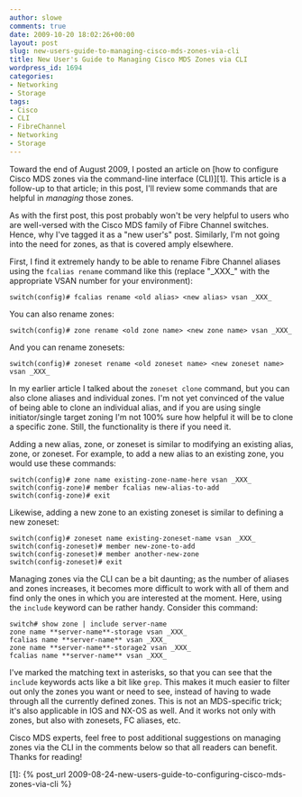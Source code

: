 ```yaml
---
author: slowe
comments: true
date: 2009-10-20 18:02:26+00:00
layout: post
slug: new-users-guide-to-managing-cisco-mds-zones-via-cli
title: New User's Guide to Managing Cisco MDS Zones via CLI
wordpress_id: 1694
categories:
- Networking
- Storage
tags:
- Cisco
- CLI
- FibreChannel
- Networking
- Storage
---
```


Toward the end of August 2009, I posted an article on [how to configure Cisco MDS zones via the command-line interface (CLI)][1]. This article is a follow-up to that article; in this post, I'll review some commands that are helpful in _managing_ those zones.

As with the first post, this post probably won't be very helpful to users who are well-versed with the Cisco MDS family of Fibre Channel switches. Hence, why I've tagged it as a "new user's" post. Similarly, I'm not going into the need for zones, as that is covered amply elsewhere.

First, I find it extremely handy to be able to rename Fibre Channel aliases using the `fcalias rename` command like this (replace "\_XXX\_" with the appropriate VSAN number for your environment):

	switch(config)# fcalias rename <old alias> <new alias> vsan _XXX_

You can also rename zones:

	switch(config)# zone rename <old zone name> <new zone name> vsan _XXX_

And you can rename zonesets:

	switch(config)# zoneset rename <old zoneset name> <new zoneset name> vsan _XXX_

In my earlier article I talked about the `zoneset clone` command, but you can also clone aliases and individual zones. I'm not yet convinced of the value of being able to clone an individual alias, and if you are using single initiator/single target zoning I'm not 100% sure how helpful it will be to clone a specific zone. Still, the functionality is there if you need it.

Adding a new alias, zone, or zoneset is similar to modifying an existing alias, zone, or zoneset. For example, to add a new alias to an existing zone, you would use these commands:

	switch(config)# zone name existing-zone-name-here vsan _XXX_  
	switch(config-zone)# member fcalias new-alias-to-add  
	switch(config-zone)# exit

Likewise, adding a new zone to an existing zoneset is similar to defining a new zoneset:

	switch(config)# zoneset name existing-zoneset-name vsan _XXX_  
	switch(config-zoneset)# member new-zone-to-add  
	switch(config-zoneset)# member another-new-zone  
	switch(config-zoneset)# exit

Managing zones via the CLI can be a bit daunting; as the number of aliases and zones increases, it becomes more difficult to work with all of them and find only the ones in which you are interested at the moment. Here, using the `include` keyword can be rather handy. Consider this command:

	switch# show zone | include server-name  
	zone name **server-name**-storage vsan _XXX_  
	fcalias name **server-name** vsan _XXX_  
	zone name **server-name**-storage2 vsan _XXX_  
	fcalias name **server-name** vsan _XXX_

I've marked the matching text in asterisks, so that you can see that the `include` keywords acts like a bit like `grep`. This makes it much easier to filter out only the zones you want or need to see, instead of having to wade through all the currently defined zones. This is not an MDS-specific trick; it's also applicable in IOS and NX-OS as well. And it works not only with zones, but also with zonesets, FC aliases, etc.

Cisco MDS experts, feel free to post additional suggestions on managing zones via the CLI in the comments below so that all readers can benefit. Thanks for reading!

[1]: {% post_url 2009-08-24-new-users-guide-to-configuring-cisco-mds-zones-via-cli %}
